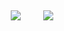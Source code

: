 <!--
**Sanjjushri/Sanjjushri** is a ✨ _special_ ✨ repository because its `README.md` (this file) appears on your GitHub profile.

Here are some ideas to get you started:

- 🔭 I’m currently working on ...
- 🌱 I’m currently learning ...
- 👯 I’m looking to collaborate on ...
- 🤔 I’m looking for help with ...
- 💬 Ask me about ...
- 📫 How to reach me: ...
- 😄 Pronouns: ...
- ⚡ Fun fact: ...
-->

<!-- ### Hi there 👋 -->

<p align='center'>
<a href ="https://linktr.ee/Sanjjushri">
<!-- <img src="https://i.gifer.com/origin/3c/3c12ee969eb18e66969488ad47a44156.gif" width="270" height="270" frameBorder="0" class="giphy-embed" allowFullScreen></img></p> -->
</a>
<p align='center'>
</a>&nbsp;&nbsp;
</a>&nbsp;&nbsp;
<p align='center'>
<a href="mailto:sanjjushrivarshini@gmail.com" target="_blank">
<img src="https://img.shields.io/badge/-GMAIL-red"></a>&nbsp;&nbsp;
</a>&nbsp;&nbsp;
</a>&nbsp;&nbsp;
<a href="https://sanjjushri.github.io/" target="_blank">
<img src="https://img.shields.io/badge/-ABOUT%20ME-green">
</p>

